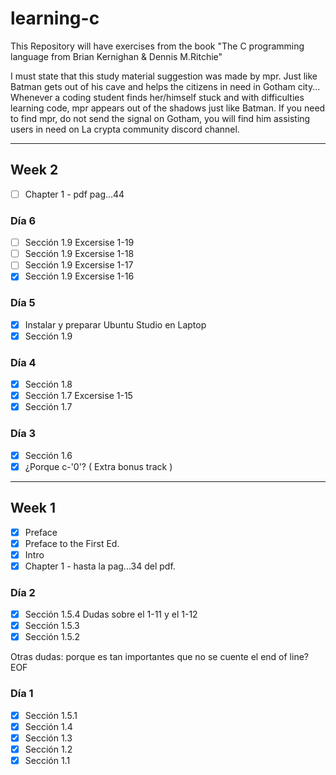# learning-c

This Repository will have exercises from the book "The C programming language from Brian Kernighan &amp; Dennis M.Ritchie"

I must state that this study material suggestion was made by mpr. Just like Batman gets out of his cave and helps the citizens in need in Gotham city... Whenever a coding student finds her/himself stuck and with difficulties learning code, mpr appears out of the shadows just like Batman. If you need to find mpr, do not send the signal on Gotham, you will find him assisting users in need on La crypta community discord channel.

---

## Week 2

- [ ] Chapter 1 - pdf pag...44

### Día 6

- [ ] Sección 1.9 Excersise 1-19
- [ ] Sección 1.9 Excersise 1-18
- [ ] Sección 1.9 Excersise 1-17
- [x] Sección 1.9 Excersise 1-16

### Día 5

- [x] Instalar y preparar Ubuntu Studio en Laptop
- [x] Sección 1.9

### Día 4

- [x] Sección 1.8
- [x] Sección 1.7 Excersise 1-15
- [x] Sección 1.7

### Día 3

- [x] Sección 1.6
- [x] ¿Porque c-'0'? ( Extra bonus track )

---

## Week 1

- [x] Preface
- [x] Preface to the First Ed.
- [x] Intro
- [x] Chapter 1 - hasta la pag...34 del pdf.

### Día 2

- [x] Sección 1.5.4 Dudas sobre el 1-11 y el 1-12
- [x] Sección 1.5.3
- [x] Sección 1.5.2

Otras dudas: porque es tan importantes que no se cuente el end of line? EOF

### Día 1

- [x] Sección 1.5.1
- [x] Sección 1.4
- [x] Sección 1.3
- [x] Sección 1.2
- [x] Sección 1.1
